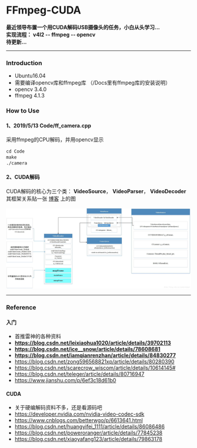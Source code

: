# FFmpeg-CUDA
**最近领导布置一个用CUDA解码USB摄像头的任务，小白从头学习...**    
**实现流程： v4l2 -- ffmpeg -- opencv**    
**待更新...**      

-----
### Introduction
* Ubuntu16.04
* 需要编译opencv库和ffmpeg库 （/Docs里有ffmpeg库的安装说明）    
* opencv 3.4.0
* ffmpeg 4.1.3

### How to Use
#### **1、2019/5/13 Code/ff_camera.cpp**    

采用ffmpeg的CPU解码，并用opencv显示
```
cd Code
make 
./camera
```

#### **2、CUDA解码**
CUDA解码的核心为三个类： **VideoSource**， **VideoParser**， **VideoDecoder**     
其框架关系贴一张 [博客](https://blog.csdn.net/poweroranger/article/details/77845238) 上的图<br><br>
![](./Docs/CUDA.jpg)

------
### Reference 
#### **入门**
* 首推雷神的各种资料
* **https://blog.csdn.net/leixiaohua1020/article/details/39702113**
* **https://blog.csdn.net/ice__snow/article/details/78608681**
* **https://blog.csdn.net/iamqianrenzhan/article/details/84830277**
* https://blog.csdn.net/zong596568821xp/article/details/80280390
* https://blog.csdn.net/scarecrow_wiscom/article/details/10614145#
* https://blog.csdn.net/teleger/article/details/80716947
* https://www.jianshu.com/p/6ef3c18d61b0

#### **CUDA**
* 关于硬编解码资料不多，还是看源码吧
* https://developer.nvidia.com/nvidia-video-codec-sdk
* https://www.cnblogs.com/betterwgo/p/6613641.html
* https://blog.csdn.net/huangyifei_1111/article/details/86086486
* https://blog.csdn.net/poweroranger/article/details/77845238
* https://blog.csdn.net/xiaoyafang123/article/details/79863178
